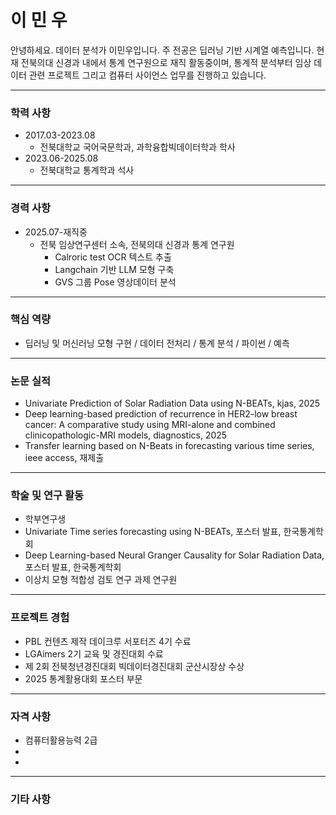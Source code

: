 # 이 민 우

안녕하세요. 데이터 분석가 이민우입니다. 주 전공은 딥러닝 기반 시계열 예측입니다. 현재 전북의대 신경과 내에서 통계 연구원으로 재직 활동중이며, 통계적 분석부터 임상 데이터 관련 프로젝트 그리고 컴퓨터 사이언스 업무를 진행하고 있습니다.

---
### 학력 사항

- 2017.03-2023.08
  - 전북대학교 국어국문학과, 과학융합빅데이터학과 학사
- 2023.06-2025.08
  - 전북대학교 통계학과 석사

---
### 경력 사항
- 2025.07-재직중
  - 전북 임상연구센터 소속, 전북의대 신경과 통계 연구원
    - Calroric test OCR 텍스트 추출
    - Langchain 기반 LLM 모형 구축
    - GVS 그룹 Pose 영상데이터 분석

---
### 핵심 역량
- 딥러닝 및 머신러닝 모형 구현 / 데이터 전처리 / 통계 분석 / 파이썬 / 예측

---
### 논문 실적
- Univariate Prediction of Solar Radiation Data using N-BEATs, kjas, 2025
- Deep learning-based prediction of recurrence in HER2-low breast
cancer: A comparative study using MRI-alone and combined
clinicopathologic-MRI models, diagnostics, 2025
- Transfer learning based on N-Beats in forecasting various time series, ieee access, 재제출

---
### 학술 및 연구 활동
- 학부연구생 
- Univariate Time series forecasting using N-BEATs, 포스터 발표, 한국통계학회
- Deep Learning-based Neural Granger Causality for Solar Radiation Data, 포스터 발표, 한국통계학회
- 이상치 모형 적합성 검토 연구 과제 연구원

---
### 프로젝트 경험
- PBL 컨텐츠 제작 데이크루 서포터즈 4기 수료
- LGAimers 2기 교육 및 경진대회 수료
- 제 2회 전북청년경진대회 빅데이터경진대회 군산시장상 수상
- 2025 통계활용대회 포스터 부문

---
### 자격 사항
- 컴퓨터활용능력 2급
-
-
---
### 기타 사항
